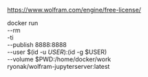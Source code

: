 https://www.wolfram.com/engine/free-license/

docker run \
  --rm \
  -ti \
  --publish 8888:8888 \
  --user $(id -u $USER):$(id -g $USER) \
  --volume $PWD:/home/docker/work \
  ryonak/wolfram-jupyterserver:latest
